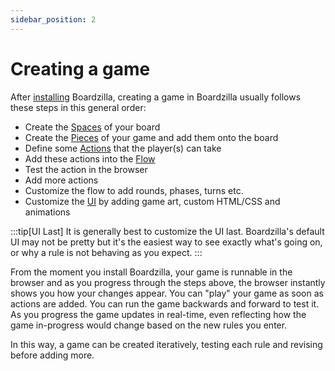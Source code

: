 ```yaml
---
sidebar_position: 2
---
```

# Creating a game

After [installing](../introduction/installation) Boardzilla, creating a game in
Boardzilla usually follows these steps in this general order:

- Create the [Spaces](core-concepts#space) of your board
- Create the [Pieces](core-concepts#piece) of your game and add them onto the board
- Define some [Actions](core-concepts#action) that the player(s) can take
- Add these actions into the [Flow](core-concepts#flow)
- Test the action in the browser
- Add more actions
- Customize the flow to add rounds, phases, turns etc.
- Customize the [UI](/category/customizing-the-ui) by adding game art, custom HTML/CSS and animations

:::tip[UI Last]
It is generally best to customize the UI last. Boardzilla's default UI may not be pretty but it's the easiest way to see exactly what's going on, or why a rule is not behaving as you expect.
:::

From the moment you install Boardzilla, your game is runnable in the browser and
as you progress through the steps above, the browser instantly shows you how
your changes appear. You can "play" your game as soon as actions are added. You
can run the game backwards and forward to test it. As you progress the game
updates in real-time, even reflecting how the game in-progress would change
based on the new rules you enter.

In this way, a game can be created iteratively, testing each rule and revising
before adding more.
